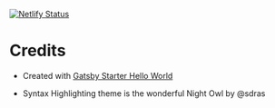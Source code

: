 [![Netlify Status](https://api.netlify.com/api/v1/badges/113a4255-9d1a-4706-b631-6424afea7998/deploy-status)](https://app.netlify.com/sites/hasparus/deploys)


# Credits

- Created with [Gatsby Starter Hello World](https://github.com/gatsbyjs/gatsby-starter-hello-world)

- Syntax Highlighting theme is the wonderful Night Owl by @sdras
